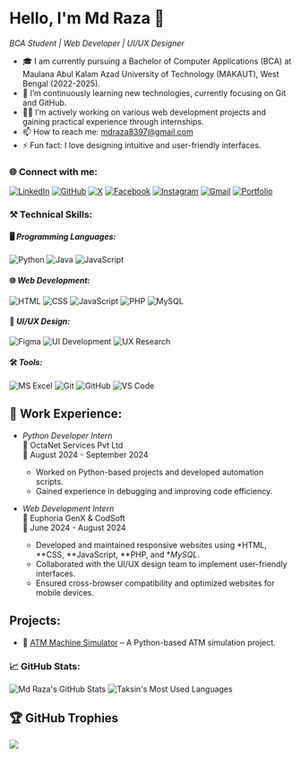 # Hello, I'm Md Raza 👋

*BCA Student | Web Developer | UI/UX Designer*

- 🎓 I am currently pursuing a Bachelor of Computer Applications (BCA) at Maulana Abul Kalam Azad University of Technology (MAKAUT), West Bengal (2022-2025).
- 🌱 I’m continuously learning new technologies, currently focusing on Git and GitHub.
- 👨‍💻 I’m actively working on various web development projects and gaining practical experience through internships.
- 📫 How to reach me: [mdraza8397@gmail.com](mailto:mdraza8397@gmail.com)
- ⚡ Fun fact: I love designing intuitive and user-friendly interfaces.

### 🌐 Connect with me:
[![LinkedIn](https://img.shields.io/badge/LinkedIn-%230077B5.svg?style=for-the-badge&logo=linkedin&logoColor=white)](https://www.linkedin.com/in/md-raza01/)
[![GitHub](https://img.shields.io/badge/GitHub-%23121011.svg?style=for-the-badge&logo=github&logoColor=white)](https://github.com/mdraza77)
[![X](https://img.shields.io/badge/X-%231DA1F2.svg?style=for-the-badge&logo=x&logoColor=white)](https://x.com/MdRaza01)
[![Facebook](https://img.shields.io/badge/Facebook-%231877F2.svg?style=for-the-badge&logo=facebook&logoColor=white)](https://facebook.com)
[![Instagram](https://img.shields.io/badge/Instagram-%23E4405F.svg?style=for-the-badge&logo=instagram&logoColor=white)](https://www.instagram.com)
[![Gmail](https://img.shields.io/badge/Gmail-D14836?style=for-the-badge&logo=gmail&logoColor=white)](mailto:mdraza8397@gmail.com)
[![Portfolio](https://img.shields.io/badge/Portfolio-%23000000.svg?style=for-the-badge&logo=netlify&logoColor=white)]()


### ⚒ Technical Skills:

#### 🖥 *Programming Languages:*
![Python](https://img.shields.io/badge/Python-%233776AB.svg?style=for-the-badge&logo=python&logoColor=white)
![Java](https://img.shields.io/badge/Java-%23ED8B00.svg?style=for-the-badge&logo=java&logoColor=white)
![JavaScript](https://img.shields.io/badge/JavaScript-%23F7DF1E.svg?style=for-the-badge&logo=javascript&logoColor=black)

#### 🌐 *Web Development:*
![HTML](https://img.shields.io/badge/HTML-%23E34F26.svg?style=for-the-badge&logo=html5&logoColor=white)
![CSS](https://img.shields.io/badge/CSS-%231572B6.svg?style=for-the-badge&logo=css3&logoColor=white)
![JavaScript](https://img.shields.io/badge/JavaScript-%23F7DF1E.svg?style=for-the-badge&logo=javascript&logoColor=black)
![PHP](https://img.shields.io/badge/PHP-%23777BB4.svg?style=for-the-badge&logo=php&logoColor=white)
![MySQL](https://img.shields.io/badge/MySQL-%2300f.svg?style=for-the-badge&logo=mysql&logoColor=white)

#### 🎨 *UI/UX Design:*
![Figma](https://img.shields.io/badge/Figma-%2300D1FF.svg?style=for-the-badge&logo=figma&logoColor=white)
![UI Development](https://img.shields.io/badge/UI%20Development-%2300D1FF.svg?style=for-the-badge&logo=uxpin&logoColor=white)
![UX Research](https://img.shields.io/badge/UX%20Research-%23F24E1E.svg?style=for-the-badge&logo=figma&logoColor=white)

#### 🛠 *Tools:*
![MS Excel](https://img.shields.io/badge/MS_Excel-%23217346.svg?style=for-the-badge&logo=microsoft-excel&logoColor=white)
![Git](https://img.shields.io/badge/Git-%23F05033.svg?style=for-the-badge&logo=git&logoColor=white)
![GitHub](https://img.shields.io/badge/GitHub-%23121011.svg?style=for-the-badge&logo=github&logoColor=white)
![VS Code](https://img.shields.io/badge/VS%20Code-%23007ACC.svg?style=for-the-badge&logo=visual-studio-code&logoColor=white)

## 💼 Work Experience:

- *Python Developer Intern*  
  🏢 OctaNet Services Pvt Ltd  
  📅 August 2024 - September 2024  
  - Worked on Python-based projects and developed automation scripts.
  - Gained experience in debugging and improving code efficiency.

- *Web Development Intern*  
  🏢 Euphoria GenX & CodSoft  
  📅 June 2024 - August 2024  
  - Developed and maintained responsive websites using *HTML, **CSS, **JavaScript, **PHP, and **MySQL*.
  - Collaborated with the UI/UX design team to implement user-friendly interfaces.
  - Ensured cross-browser compatibility and optimized websites for mobile devices.

## Projects:
- 🏧 [ATM Machine Simulator](https://github.com/taksinraja/ATM-simulator) – A Python-based ATM simulation project.

### 📈 GitHub Stats:
![Md Raza's GitHub Stats](https://github-readme-stats.vercel.app/api?username=taksinraja&show_icons=true&theme=radical) ![Taksin's Most Used Languages](https://github-readme-stats.vercel.app/api/top-langs/?username=taksinraja&theme=radical&layout=compact)

## 🏆 GitHub Trophies
![](https://github-profile-trophy.vercel.app/?username=taksinraja&theme=radical&no-frame=false&no-bg=true&margin-w=4)
